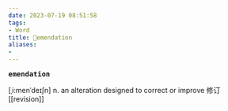 ```yaml
---
date: 2023-07-19 08:51:58
tags: 
- Word
title: 📖emendation
aliases: 
- 
---
```


<pre><strong>emendation</strong></pre>
[ˌi:menˈdeɪʃn]
n. an alteration designed to correct or improve 修订
[[revision]]